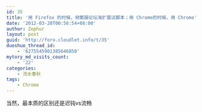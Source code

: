 ```yaml
---
id: 35
title: '用 Firefox 的时候，频繁跟论坛淘扩展试脚本；用 Chrome的时候，用 Chrome'
date: '2012-03-20T00:56:54+08:00'
author: Zephur
layout: post
guid: 'http://foro.cloudlet.info/t/35'
duoshuo_thread_id:
    - '6275545901385646850'
mytory_md_visits_count:
    - '22'
categories:
    - 流水春秋
tags:
    - Chrome
---
```


当然，最本质的区别还是迟钝vs流畅